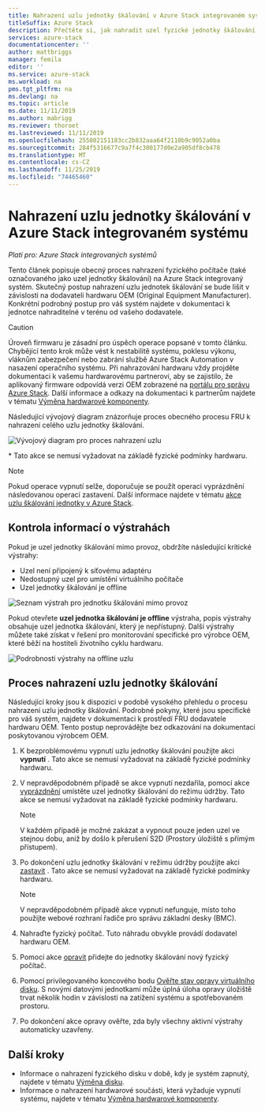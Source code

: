 ```yaml
---
title: Nahrazení uzlu jednotky škálování v Azure Stack integrovaném systému
titleSuffix: Azure Stack
description: Přečtěte si, jak nahradit uzel fyzické jednotky škálování na Azure Stack integrovaném systému.
services: azure-stack
documentationcenter: ''
author: mattbriggs
manager: femila
editor: ''
ms.service: azure-stack
ms.workload: na
pms.tgt_pltfrm: na
ms.devlang: na
ms.topic: article
ms.date: 11/11/2019
ms.author: mabrigg
ms.reviewer: thoroet
ms.lastreviewed: 11/11/2019
ms.openlocfilehash: 255802151183cc2b832aaa64f2110b9c9052a0ba
ms.sourcegitcommit: 284f5316677c9a7f4c300177d0e2a905df8cb478
ms.translationtype: MT
ms.contentlocale: cs-CZ
ms.lasthandoff: 11/25/2019
ms.locfileid: "74465460"
---
```

# <a name="replace-a-scale-unit-node-on-an-azure-stack-integrated-system"></a>Nahrazení uzlu jednotky škálování v Azure Stack integrovaném systému

*Platí pro: Azure Stack integrovaných systémů*

Tento článek popisuje obecný proces nahrazení fyzického počítače (také označovaného jako uzel jednotky škálování) na Azure Stack integrovaný systém. Skutečný postup nahrazení uzlu jednotek škálování se bude lišit v závislosti na dodavateli hardwaru OEM (Original Equipment Manufacturer). Konkrétní podrobný postup pro váš systém najdete v dokumentaci k jednotce nahraditelné v terénu od vašeho dodavatele.

> [!CAUTION]  
> Úroveň firmwaru je zásadní pro úspěch operace popsané v tomto článku. Chybějící tento krok může vést k nestabilitě systému, poklesu výkonu, vláknům zabezpečení nebo zabrání službě Azure Stack Automation v nasazení operačního systému. Při nahrazování hardwaru vždy projděte dokumentaci k vašemu hardwarovému partnerovi, aby se zajistilo, že aplikovaný firmware odpovídá verzi OEM zobrazené na [portálu pro správu Azure Stack](azure-stack-updates.md). Další informace a odkazy na dokumentaci k partnerům najdete v tématu [Výměna hardwarové komponenty](azure-stack-replace-component.md).

Následující vývojový diagram znázorňuje proces obecného procesu FRU k nahrazení celého uzlu jednotky škálování.

![Vývojový diagram pro proces nahrazení uzlu](media/azure-stack-replace-node/replacenodeflow.png)

\* Tato akce se nemusí vyžadovat na základě fyzické podmínky hardwaru.

> [!Note]  
> Pokud operace vypnutí selže, doporučuje se použít operaci vyprázdnění následovanou operací zastavení. Další informace najdete v tématu [akce uzlu škálování jednotky v Azure Stack](https://docs.microsoft.com/azure-stack/operator/azure-stack-node-actions).

## <a name="review-alert-information"></a>Kontrola informací o výstrahách

Pokud je uzel jednotky škálování mimo provoz, obdržíte následující kritické výstrahy:

- Uzel není připojený k síťovému adaptéru
- Nedostupný uzel pro umístění virtuálního počítače
- Uzel jednotky škálování je offline

![Seznam výstrah pro jednotku škálování mimo provoz](media/azure-stack-replace-node/nodedownalerts.png)

Pokud otevřete **uzel jednotka škálování je offline** výstraha, popis výstrahy obsahuje uzel jednotka škálování, který je nepřístupný. Další výstrahy můžete také získat v řešení pro monitorování specifické pro výrobce OEM, které běží na hostiteli životního cyklu hardwaru.

![Podrobnosti výstrahy na offline uzlu](media/azure-stack-replace-node/nodeoffline.png)

## <a name="scale-unit-node-replacement-process"></a>Proces nahrazení uzlu jednotky škálování

Následující kroky jsou k dispozici v podobě vysokého přehledu o procesu nahrazení uzlu jednotky škálování. Podrobné pokyny, které jsou specifické pro váš systém, najdete v dokumentaci k prostředí FRU dodavatele hardwaru OEM. Tento postup neprovádějte bez odkazování na dokumentaci poskytovanou výrobcem OEM.

1. K bezproblémovému vypnutí uzlu jednotky škálování použijte akci **vypnutí** . Tato akce se nemusí vyžadovat na základě fyzické podmínky hardwaru.

2. V nepravděpodobném případě se akce vypnutí nezdařila, pomocí akce [vyprázdnění](azure-stack-node-actions.md#drain) umístěte uzel jednotky škálování do režimu údržby. Tato akce se nemusí vyžadovat na základě fyzické podmínky hardwaru.

   > [!NOTE]  
   > V každém případě je možné zakázat a vypnout pouze jeden uzel ve stejnou dobu, aniž by došlo k přerušení S2D (Prostory úložiště s přímým přístupem).

3. Po dokončení uzlu jednotky škálování v režimu údržby použijte akci [zastavit](azure-stack-node-actions.md#stop) . Tato akce se nemusí vyžadovat na základě fyzické podmínky hardwaru.

   > [!NOTE]  
   > V nepravděpodobném případě akce vypnutí nefunguje, místo toho použijte webové rozhraní řadiče pro správu základní desky (BMC).

4. Nahraďte fyzický počítač. Tuto náhradu obvykle provádí dodavatel hardwaru OEM.
5. Pomocí akce [opravit](azure-stack-node-actions.md#repair) přidejte do jednotky škálování nový fyzický počítač.
6. Pomocí privilegovaného koncového bodu [Ověřte stav opravy virtuálního disku](azure-stack-replace-disk.md#check-the-status-of-virtual-disk-repair-using-the-privileged-endpoint). S novými datovými jednotkami může úplná úloha opravy úložiště trvat několik hodin v závislosti na zatížení systému a spotřebovaném prostoru.
7. Po dokončení akce opravy ověřte, zda byly všechny aktivní výstrahy automaticky uzavřeny.

## <a name="next-steps"></a>Další kroky

- Informace o nahrazení fyzického disku v době, kdy je systém zapnutý, najdete v tématu [Výměna disku](azure-stack-replace-disk.md). 
- Informace o nahrazení hardwarové součásti, která vyžaduje vypnutí systému, najdete v tématu [Výměna hardwarové komponenty](azure-stack-replace-component.md).
